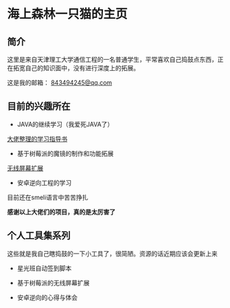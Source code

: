 海上森林一只猫的主页
=======
## 简介
这里是来自天津理工大学通信工程的一名普通学生，平常喜欢自己捣鼓点东西，正在拓宽自己的知识面中，没有进行深度上的拓展。

这是我的邮箱： 843494245@qq.com


## 目前的兴趣所在
* JAVA的继续学习（我爱死JAVA了） 

[大佬整理的学习指导书](https://github.com/ChenChenfei/JavaGuide)

* 基于树莓派的魔镜的制作和功能拓展 

[无线屏幕扩展](https://github.com/homeworkc/lazycast)

* 安卓逆向工程的学习

目前还在smeli语言中苦苦挣扎

**感谢以上大佬们的项目，真的是太厉害了**

## 个人工具集系列
这些就是我自己瞎捣鼓的一下小工具了，很简陋。资源的话近期应该会更新上来

* 星光班自动签到脚本

* 基于树莓派的无线屏幕扩展

* 安卓逆向的心得与体会
